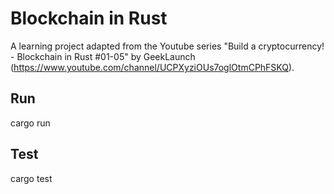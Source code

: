 # Blockchain in Rust

A learning project adapted from the Youtube series "Build a cryptocurrency! - Blockchain in Rust #01-05" by GeekLaunch (https://www.youtube.com/channel/UCPXyziOUs7oglOtmCPhFSKQ).

## Run
cargo run

## Test
cargo test
